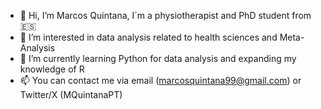 - 👋 Hi, I’m Marcos Quintana, I´m a physiotherapist and PhD student from 🇪🇸
- 👀 I’m interested in data analysis related to health sciences and Meta-Analysis
- 🌱 I’m currently learning Python for data analysis and expanding my knowledge of R
- 📫 You can contact me via email (marcosquintana99@gmail.com) or Twitter/X (MQuintanaPT)
<!---
MarcosQuintanaPT/MarcosQuintanaPT is a ✨ special ✨ repository because its `README.md` (this file) appears on your GitHub profile.
You can click the Preview link to take a look at your changes.
---
